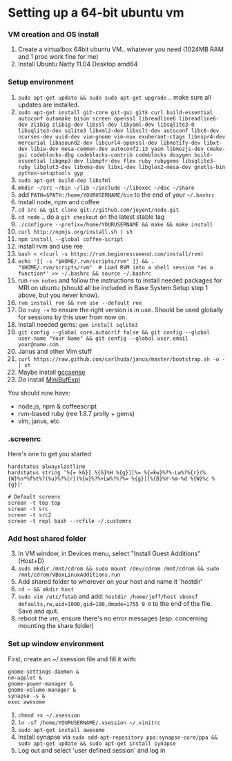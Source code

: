 # Setting up a 64-bit ubuntu vm

### VM creation and OS install
1. Create a virtualbox 64bit ubuntu VM.. whatever you need (1024MB RAM and 1 proc work fine for me)
2. Install Ubuntu Natty 11.04 Desktop amd64

### Setup environment
1. `sudo apt-get update && sudo sudo apt-get upgrade` .. make sure all
   updates are installed.
2. `sudo apt-get install git-core git-gui gitk curl build-essential autoconf automake bison screen openssl libreadline6 libreadline6-dev zlib1g zlib1g-dev libssl-dev libyaml-dev libsqlite3-0 libsqlite3-dev sqlite3 libxml2-dev libxslt-dev autoconf libc6-dev ncurses-dev uuid-dev vim-gnome vim-nox exuberant-ctags libnspr4-dev mercurial libasound2-dev libcurl4-openssl-dev libnotify-dev libxt-dev libiw-dev mesa-common-dev autoconf2.13 yasm libmozjs-dev cmake-gui codeblocks-dbg codeblocks-contrib codeblocks doxygen build-essential libgmp3-dev libmpfr-dev flex ruby rubygems libsqlite3-ruby libglut3-dev libxmu-dev libxi-dev libgles2-mesa-dev gnutls-bin python-setuptools gyp`
3. `sudo apt-get build-dep libsfml`
4. `mkdir ~/src ~/bin ~/lib ~/include ~/libexec ~/doc ~/share`
5. add `PATH=$PATH:/home/YOURUSERNAME/bin` to the end of your `~/.bashrc`
4. Install node, npm and coffee
  2. `cd src && git clone git://github.com/joyent/node.git`
  3. `cd node` .. do a `git checkout` on the latest stable tag
  4. `./configure --prefix=/home/YOURUSERNAME && make && make install`
  5. `curl http://npmjs.org/install.sh | sh`
  6. `npm install --global coffee-script`
2. install rvm and use ree
  1. `bash < <(curl -s https://rvm.beginrescueend.com/install/rvm)`
  2. `echo '[[ -s "$HOME/.rvm/scripts/rvm" ]] && .
     "$HOME/.rvm/scripts/rvm"  # Load RVM into a shell session *as a
function*' >> ~/.bashrc && source ~/.bashrc` 
  3. run `rvm notes` and follow the instructions to install needed
     packages for MRI on ubuntu (should all be included in Base System
Setup step 1 above, but you never know).
  4. `rvm install ree && rvm use --default ree`
  5. Do `ruby -v` to ensure the right version is in use. Should be used
     globally for sessions by this user from now on. 
  6. Install needed gems: `gem install sqlite3`
3. `git config --global core.autocrlf false && git config --global
   user.name "Your Name" && git config --global user.email
your@name.com`
5. Janus and other Vim stuff
  4. `curl https://raw.github.com/carlhuda/janus/master/bootstrap.sh -o - | sh`
  1. Maybe install [gccsense](http://cx4a.org/software/gccsense/manual.html#gccrec)
  2. _Do_ install [MiniBufExpl](https://github.com/fholgado/minibufexpl.vim)

You should now have:

- node.js, npm & coffeescript
- rvm-based ruby (ree 1.8.7 prolly + gems)
- vim, janus, etc

### .screenrc
Here's one to get you started

    hardstatus alwayslastline
    hardstatus string '%{= kG}[ %{G}%H %{g}][%= %{=kw}%?%-Lw%?%{r}(%{W}%n*%f%t%?(%u)%?%{r})%{w}%?%+Lw%?%?%= %{g}][%{B}%Y-%m-%d %{W}%c %{g}]'
    
    # Default screens
    screen -t top top
    screen -t src
    screen -t src2
    screen -t repl bash --rcfile ~/.customrc

### Add host shared folder
3. In VM window, in Devices menu, select "Install Guest Additions"
   (Host+D)
4. `sudo mkdir /mnt/cdrom && sudo mount /dev/cdrom /mnt/cdrom && sudo
   /mnt/cdrom/VBoxLinuxAdditions.run`
5. Add shared folder to wherever on your host and name it 'hostdir'
  1. `cd ~ && mkdir host`
  2. `sudo vim /etc/fstab` and add:
  `hostdir /home/jeff/host vboxsf defaults,rw,uid=1000,gid=100,dmode=1755
0 0` to the end of the file. Save and quit.
6. reboot the vm, ensure there's no error messages (esp. concerning
   mounting the share folder)

### Set up window environment
First, create an ~/.xsession file and fill it with:

    gnome-settings-daemon &
    nm-applet &
    gnome-power-manager &
    gnome-volume-manager &
    synapse -s &
    exec awesome

1. `chmod +x ~/.xsession`
2.  `ln -sf /home/YOURUSERNAME/.xsession ~/.xinitrc`
1. `sudo apt-get install awesome`
2. Install synapse via `sudo add-apt-repository ppa:synapse-core/ppa && sudo apt-get update && sudo apt-get install synapse`
4. Log out and select 'user defined session' and log in

